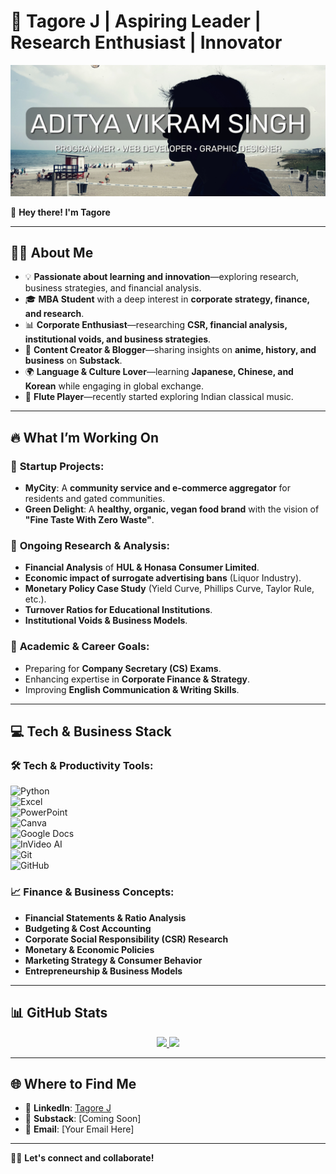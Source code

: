 # 🚀 Tagore J | Aspiring Leader | Research Enthusiast | Innovator  

![Tagore J GitHub Banner](https://raw.githubusercontent.com/AVS1508/AVS1508/master/assets/Aditya%20Vikram%20Singh%20Banner.jpg)  

👋 **Hey there! I'm Tagore**  

---

## 👨‍🎓 About Me  

- 💡 **Passionate about learning and innovation**—exploring research, business strategies, and financial analysis.  
- 🎓 **MBA Student** with a deep interest in **corporate strategy, finance, and research**.  
- 📊 **Corporate Enthusiast**—researching **CSR, financial analysis, institutional voids, and business strategies**.  
- 📝 **Content Creator & Blogger**—sharing insights on **anime, history, and business** on **Substack**.  
- 🌍 **Language & Culture Lover**—learning **Japanese, Chinese, and Korean** while engaging in global exchange.  
- 🎼 **Flute Player**—recently started exploring Indian classical music.  

---

## 🔥 What I’m Working On  

### 🚀 **Startup Projects:**  
- **MyCity**: A **community service and e-commerce aggregator** for residents and gated communities.  
- **Green Delight**: A **healthy, organic, vegan food brand** with the vision of **"Fine Taste With Zero Waste"**.  

### 📑 **Ongoing Research & Analysis:**  
- **Financial Analysis** of **HUL & Honasa Consumer Limited**.  
- **Economic impact of surrogate advertising bans** (Liquor Industry).  
- **Monetary Policy Case Study** (Yield Curve, Phillips Curve, Taylor Rule, etc.).  
- **Turnover Ratios for Educational Institutions**.  
- **Institutional Voids & Business Models**.  

### 🎯 **Academic & Career Goals:**  
- Preparing for **Company Secretary (CS) Exams**.  
- Enhancing expertise in **Corporate Finance & Strategy**.  
- Improving **English Communication & Writing Skills**.  

---

## 💻 Tech & Business Stack  

### 🛠 **Tech & Productivity Tools:**  
![Python](https://img.shields.io/badge/-Python-05122A?style=flat&logo=python)  
![Excel](https://img.shields.io/badge/-Microsoft%20Excel-217346?style=flat&logo=microsoft-excel)  
![PowerPoint](https://img.shields.io/badge/-Microsoft%20PowerPoint-B7472A?style=flat&logo=microsoft-powerpoint)  
![Canva](https://img.shields.io/badge/-Canva-00C4CC?style=flat&logo=canva)  
![Google Docs](https://img.shields.io/badge/-Google%20Docs-4285F4?style=flat&logo=google-docs)  
![InVideo AI](https://img.shields.io/badge/-InVideo%20AI-000000?style=flat&logo=artificial-intelligence)  
![Git](https://img.shields.io/badge/-Git-05122A?style=flat&logo=git)  
![GitHub](https://img.shields.io/badge/-GitHub-05122A?style=flat&logo=github)  

### 📈 **Finance & Business Concepts:**  
- **Financial Statements & Ratio Analysis**  
- **Budgeting & Cost Accounting**  
- **Corporate Social Responsibility (CSR) Research**  
- **Monetary & Economic Policies**  
- **Marketing Strategy & Consumer Behavior**  
- **Entrepreneurship & Business Models**  

---

## 📊 GitHub Stats  

<p align="center">
<a href="https://github.com/TagoreJ">
  <img height="180em" src="https://github-readme-stats-eight-theta.vercel.app/api?username=TagoreJ&show_icons=true&theme=tokyonight&include_all_commits=true&count_private=true"/>
  <img height="180em" src="https://github-readme-stats-eight-theta.vercel.app/api/top-langs/?username=TagoreJ&layout=compact&langs_count=8&theme=tokyonight"/>
</a>
</p>

---

## 🌐 Where to Find Me  

- 💼 **LinkedIn**: [Tagore J](#)  
- 📜 **Substack**: [Coming Soon]  
- 📧 **Email**: [Your Email Here]  

---

🚀🔥 **Let's connect and collaborate!**  
